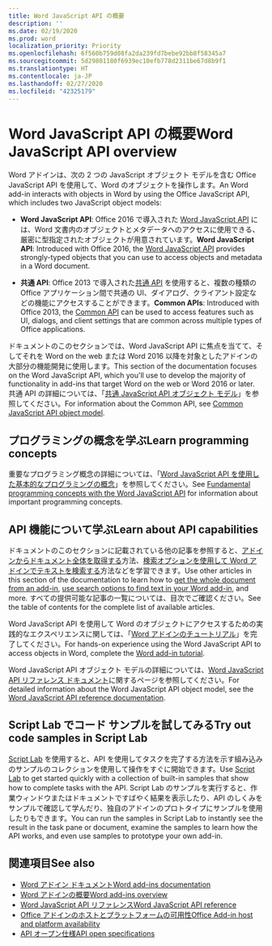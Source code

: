 ```yaml
---
title: Word JavaScript API の概要
description: ''
ms.date: 02/19/2020
ms.prod: word
localization_priority: Priority
ms.openlocfilehash: 6f560b759d08fa2da239fd7bebe92bb8f58345a7
ms.sourcegitcommit: 5d29801180f6939ec10efb778d2311be67d8b9f1
ms.translationtype: HT
ms.contentlocale: ja-JP
ms.lasthandoff: 02/27/2020
ms.locfileid: "42325179"
---
```

# <a name="word-javascript-api-overview"></a><span data-ttu-id="175ec-102">Word JavaScript API の概要</span><span class="sxs-lookup"><span data-stu-id="175ec-102">Word JavaScript API overview</span></span>

<span data-ttu-id="175ec-103">Word アドインは、次の 2 つの JavaScript オブジェクト モデルを含む Office JavaScript API を使用して、Word のオブジェクトを操作します。</span><span class="sxs-lookup"><span data-stu-id="175ec-103">An Word add-in interacts with objects in Word by using the Office JavaScript API, which includes two JavaScript object models:</span></span>

* <span data-ttu-id="175ec-104">**Word JavaScript API**: Office 2016 で導入された [Word JavaScript API](/javascript/api/word) には、Word 文書内のオブジェクトとメタデータへのアクセスに使用できる、厳密に型指定されたオブジェクトが用意されています。</span><span class="sxs-lookup"><span data-stu-id="175ec-104">**Word JavaScript API**: Introduced with Office 2016, the [Word JavaScript API](/javascript/api/word) provides strongly-typed objects that you can use to access objects and metadata in a Word document.</span></span> 

* <span data-ttu-id="175ec-105">**共通 API**: Office 2013 で導入された[共通 API](/javascript/api/office) を使用すると、複数の種類の Office アプリケーション間で共通の UI、ダイアログ、クライアント設定などの機能にアクセスすることができます。</span><span class="sxs-lookup"><span data-stu-id="175ec-105">**Common APIs**: Introduced with Office 2013, the [Common API](/javascript/api/office) can be used to access features such as UI, dialogs, and client settings that are common across multiple types of Office applications.</span></span>

<span data-ttu-id="175ec-106">ドキュメントのこのセクションでは、Word JavaScript API に焦点を当てて、そしてそれを Word on the web または Word 2016 以降を対象としたアドインの大部分の機能開発に使用します。</span><span class="sxs-lookup"><span data-stu-id="175ec-106">This section of the documentation focuses on the Word JavaScript API, which you'll use to develop the majority of functionality in add-ins that target Word on the web or Word 2016 or later.</span></span> <span data-ttu-id="175ec-107">共通 API の詳細については、「[共通 JavaScript API オブジェクト モデル](../../develop/office-javascript-api-object-model.md)」を参照してください。</span><span class="sxs-lookup"><span data-stu-id="175ec-107">For information about the Common API, see [Common JavaScript API object model](../../develop/office-javascript-api-object-model.md).</span></span> 

## <a name="learn-programming-concepts"></a><span data-ttu-id="175ec-108">プログラミングの概念を学ぶ</span><span class="sxs-lookup"><span data-stu-id="175ec-108">Learn programming concepts</span></span>

<span data-ttu-id="175ec-109">重要なプログラミング概念の詳細については、「[Word JavaScript API を使用した基本的なプログラミングの概念](../../word/word-add-ins-core-concepts.md)」を参照してください。</span><span class="sxs-lookup"><span data-stu-id="175ec-109">See [Fundamental programming concepts with the Word JavaScript API](../../word/word-add-ins-core-concepts.md) for information about important programming concepts.</span></span>
 
## <a name="learn-about-api-capabilities"></a><span data-ttu-id="175ec-110">API 機能について学ぶ</span><span class="sxs-lookup"><span data-stu-id="175ec-110">Learn about API capabilities</span></span>

<span data-ttu-id="175ec-111">ドキュメントのこのセクションに記載されている他の記事を参照すると、[アドインからドキュメント全体を取得する](../../word/get-the-whole-document-from-an-add-in-for-word.md)方法、[検索オプションを使用して Word アドインでテキストを検索する](../../word/search-option-guidance.md)方法などを学習できます。</span><span class="sxs-lookup"><span data-stu-id="175ec-111">Use other articles in this section of the documentation to learn how to [get the whole document from an add-in](../../word/get-the-whole-document-from-an-add-in-for-word.md), [use search options to find text in your Word add-in](../../word/search-option-guidance.md), and more.</span></span> <span data-ttu-id="175ec-112">すべての提供可能な記事の一覧については、目次でご確認ください。</span><span class="sxs-lookup"><span data-stu-id="175ec-112">See the table of contents for the complete list of available articles.</span></span>

<span data-ttu-id="175ec-113">Word JavaScript API を使用して Word のオブジェクトにアクセスするための実践的なエクスペリエンスに関しては、「[Word アドインのチュートリアル](../../tutorials/word-tutorial.md)」を完了してください。</span><span class="sxs-lookup"><span data-stu-id="175ec-113">For hands-on experience using the Word JavaScript API to access objects in Word, complete the [Word add-in tutorial](../../tutorials/word-tutorial.md).</span></span> 

<span data-ttu-id="175ec-114">Word JavaScript API オブジェクト モデルの詳細については、[Word JavaScript API リファレンス ドキュメント](/javascript/api/word)に関するページを参照してください。</span><span class="sxs-lookup"><span data-stu-id="175ec-114">For detailed information about the Word JavaScript API object model, see the [Word JavaScript API reference documentation](/javascript/api/word).</span></span>

## <a name="try-out-code-samples-in-script-lab"></a><span data-ttu-id="175ec-115">Script Lab でコード サンプルを試してみる</span><span class="sxs-lookup"><span data-stu-id="175ec-115">Try out code samples in Script Lab</span></span>

<span data-ttu-id="175ec-116">[Script Lab](../../overview/explore-with-script-lab.md) を使用すると、API を使用してタスクを完了する方法を示す組み込みのサンプルのコレクションを使用して操作をすぐに開始できます。</span><span class="sxs-lookup"><span data-stu-id="175ec-116">Use [Script Lab](../../overview/explore-with-script-lab.md) to get started quickly with a collection of built-in samples that show how to complete tasks with the API.</span></span> <span data-ttu-id="175ec-117">Script Lab のサンプルを実行すると、作業ウィンドウまたはドキュメントですばやく結果を表示したり、API のしくみをサンプルで確認して学んだり、独自のアドインのプロトタイプにサンプルを使用したりもできます。</span><span class="sxs-lookup"><span data-stu-id="175ec-117">You can run the samples in Script Lab to instantly see the result in the task pane or document, examine the samples to learn how the API works, and even use samples to prototype your own add-in.</span></span>

## <a name="see-also"></a><span data-ttu-id="175ec-118">関連項目</span><span class="sxs-lookup"><span data-stu-id="175ec-118">See also</span></span>

- [<span data-ttu-id="175ec-119">Word アドイン ドキュメント</span><span class="sxs-lookup"><span data-stu-id="175ec-119">Word add-ins documentation</span></span>](../../word/index.md)
- [<span data-ttu-id="175ec-120">Word アドインの概要</span><span class="sxs-lookup"><span data-stu-id="175ec-120">Word add-ins overview</span></span>](../../word/word-add-ins-programming-overview.md)
- [<span data-ttu-id="175ec-121">Word JavaScript API リファレンス</span><span class="sxs-lookup"><span data-stu-id="175ec-121">Word JavaScript API reference</span></span>](/javascript/api/word)
- [<span data-ttu-id="175ec-122">Office アドインのホストとプラットフォームの可用性</span><span class="sxs-lookup"><span data-stu-id="175ec-122">Office Add-in host and platform availability</span></span>](../../overview/office-add-in-availability.md)
- [<span data-ttu-id="175ec-123">API オープン仕様</span><span class="sxs-lookup"><span data-stu-id="175ec-123">API open specifications</span></span>](../openspec/openspec.md)
